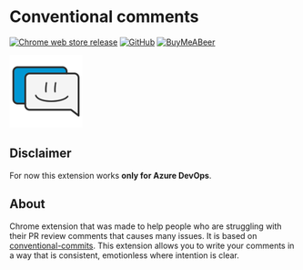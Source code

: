 # Conventional comments

[![Chrome web store release](https://img.shields.io/chrome-web-store/v/mmpphkcgnimoahklmjlenjhnpaobfend?style=for-the-badge)](https://chrome.google.com/webstore/detail/conventional-comments/mmpphkcgnimoahklmjlenjhnpaobfend)
[![GitHub](https://img.shields.io/github/license/rafek1241/conventional-comments?style=for-the-badge)](https://github.com/rafek1241/conventional-comments/blob/master/LICENSE)
[![BuyMeABeer](https://img.shields.io/badge/🍺_Buy%20me%20a%20beer-navy?style=for-the-badge)](https://www.buymeacoffee.com/rafek1241)

[![Logo](./public/icons/icon.png)](#)

## Disclaimer

For now this extension works **only for Azure DevOps**.

## About

Chrome extension that was made to help people who are struggling with their PR review comments that causes many issues. It is based on [conventional-commits](https://conventionalcomments.org/). This extension allows you to write your comments in a way that is consistent, emotionless where intention is clear.
